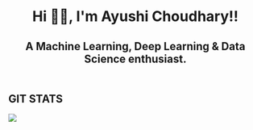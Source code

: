 <h1 align="center">Hi 👋🏻, I'm Ayushi Choudhary!!</h1>

<h2 align="center">A Machine Learning, Deep Learning & Data Science enthusiast.
<br><br>
  
<!--
**ayushic2899/ayushic2899** is a ✨ _special_ ✨ repository because its `README.md` (this file) appears on your GitHub profile.

## Here are some ideas to get you started:

- 🔭 I’m currently working on Health Care Dataset..
- 🌱 I’m currently learning Data Structure and Algorithms and Deep Learning
- 👯 I’m looking to collaborate on Real world projects...
- 💬 Ask me about Any of your life problems, I will try to give the best way out of it.
- 📫 How to reach me: 2809ayushic@gmail.com
- 😄 Pronouns: She/Her
- ⚡ Fun fact: BETTER LATE THAN NEVER.
-->

## GIT STATS
<img align="center" src="https://github-readme-stats.vercel.app/api/?username=ayushic2899&theme=radical" />


